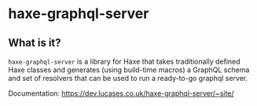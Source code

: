 # haxe-graphql-server

## What is it?
`haxe-graphql-server` is a library for Haxe that takes traditionally defined Haxe classes and generates (using build-time macros) a GraphQL schema and set of resolvers that can be used to run a ready-to-go graphql server.

Documentation: https://dev.lucases.co.uk/haxe-graphql-server/~site/